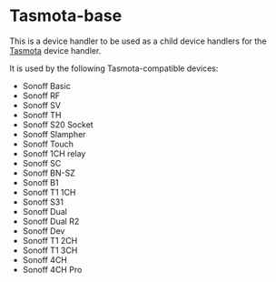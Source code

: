 # Tasmota-base
This is a device handler to be used as a child device handlers for the [Tasmota](https://github.com/BrettSheleski/SmartThingsPublic/tree/master/devicetypes/brettsheleski/tasmota.src) device handler.

It is used by the following Tasmota-compatible devices:
 - Sonoff Basic
 - Sonoff RF
 - Sonoff SV
 - Sonoff TH
 - Sonoff S20 Socket
 - Sonoff Slampher
 - Sonoff Touch
 - Sonoff 1CH relay
 - Sonoff SC
 - Sonoff BN-SZ
 - Sonoff B1
 - Sonoff T1 1CH
 - Sonoff S31
 - Sonoff Dual
 - Sonoff Dual R2
 - Sonoff Dev
 - Sonoff T1 2CH
 - Sonoff T1 3CH
 - Sonoff 4CH
 - Sonoff 4CH Pro
